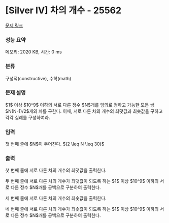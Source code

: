 # [Silver IV] 차의 개수 - 25562 

[문제 링크](https://www.acmicpc.net/problem/25562) 

### 성능 요약

메모리: 2020 KB, 시간: 0 ms

### 분류

구성적(constructive), 수학(math)

### 문제 설명

<p>$1$ 이상 $10^9$ 이하의 서로 다른 정수 $N$개를 임의로 정하고 가능한 모든 쌍 $N(N-1)/2$개의 차를 구한다. 이때, 서로 다른 차의 개수의 최댓값과 최솟값을 구하고 각각 실례를 구성하여라.</p>

### 입력 

 <p>첫 번째 줄에 $N$이 주어진다. $(2 \leq N \leq 30)$</p>

### 출력 

 <p>첫 번째 줄에 서로 다른 차의 개수의 최댓값을 출력한다.</p>

<p>두 번째 줄에 서로 다른 차의 개수가 최댓값이 되도록 하는 $1$ 이상 $10^9$ 이하의 서로 다른 정수 $N$개를 공백으로 구분하여 출력한다.</p>

<p>세 번째 줄에 서로 다른 차의 개수의 최솟값을 출력한다.</p>

<p>네 번째 줄에 서로 다른 차의 개수가 최솟값이 되도록 하는 $1$ 이상 $10^9$ 이하의 서로 다른 정수 $N$개를 공백으로 구분하여 출력한다.</p>

